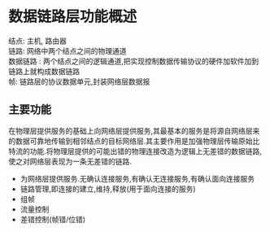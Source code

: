 # 数据链路层功能概述

结点: 主机, 路由器  
链路: 网络中两个结点之间的物理通道  
数据链路 : 两个结点之间的逻辑通道,把实现控制数据传输协议的硬件加软件加到链路上就构成数据链路  
帧: 链路层的协议数据单元,封装网络层数据报  

## 主要功能

在物理层提供服务的基础上向网络层提供服务,其最基本的服务是将源自网络层来的数据可靠地传输到相邻结点的目标网络层.其主要作用是加强物理层传输原始比特流的功能.将物理层提供的可能出错的物理连接改造为逻辑上无差错的数据链路,使之对网络层表现为一条无差错的链路.

- 为网络层提供服务.无确认连接服务,有确认无连接服务,有确认面向连接服务
- 链路管理,即连接的建立,维持,释放(用于面向连接的服务)
- 组帧
- 流量控制
- 差错控制(帧错/位错)

